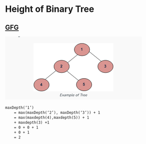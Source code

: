 # Height of Binary Tree

## [GFG](https://www.geeksforgeeks.org/find-the-maximum-depth-or-height-of-a-tree/)


![Alt text](image.png)
```
maxDepth(‘1’) 
    = max(maxDepth(‘2’), maxDepth(‘3’)) + 1 
    = max(maxdepth(4),maxdepth(5)) + 1
    + maxdepth(3) +1
    = 0 + 0 + 1
    + 0 + 1
    = 2
```